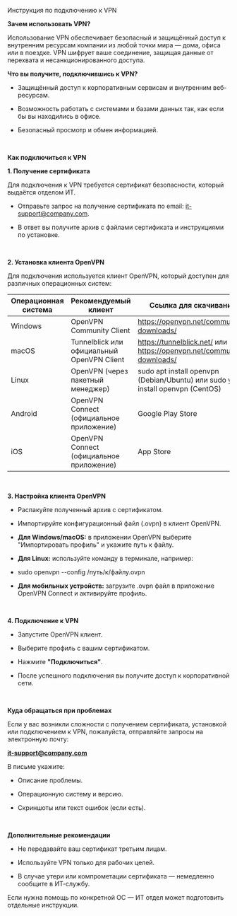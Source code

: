 Инструкция по подключению к VPN

**Зачем использовать VPN?**

Использование VPN обеспечивает безопасный и защищённый доступ к внутренним ресурсам компании из любой точки мира — дома, офиса или в поездке. VPN шифрует ваше соединение, защищая данные от перехвата и несанкционированного доступа.

**Что вы получите, подключившись к VPN?**

- Защищённый доступ к корпоративным сервисам и внутренним веб-ресурсам.

- Возможность работать с системами и базами данных так, как если бы вы находились в офисе.

- Безопасный просмотр и обмен информацией.

<br>

**Как подключиться к VPN**

**1\. Получение сертификата**

Для подключения к VPN требуется сертификат безопасности, который выдаётся отделом ИТ.

- Отправьте запрос на получение сертификата по email: <it-support@company.com>.

- В ответ вы получите архив с файлами сертификата и инструкциями по установке.

<br>

**2\. Установка клиента OpenVPN**

Для подключения используется клиент OpenVPN, который доступен для различных операционных систем:

| Операционная система | Рекомендуемый клиент | Ссылка для скачивания |
| --- | --- | --- |
| Windows | OpenVPN Community Client | <https://openvpn.net/community-downloads/> |
| macOS | Tunnelblick или официальный OpenVPN Client | <https://tunnelblick.net/> или <https://openvpn.net/community-downloads/> |
| Linux | OpenVPN (через пакетный менеджер) | sudo apt install openvpn (Debian/Ubuntu) или sudo yum install openvpn (CentOS) |
| Android | OpenVPN Connect (официальное приложение) | Google Play Store |
| iOS | OpenVPN Connect (официальное приложение) | App Store |

<br>

**3\. Настройка клиента OpenVPN**

- Распакуйте полученный архив с сертификатом.

- Импортируйте конфигурационный файл (.ovpn) в клиент OpenVPN.

- **Для Windows/macOS:** в приложении OpenVPN выберите "Импортировать профиль" и укажите путь к файлу.

- **Для Linux:** используйте команду в терминале, например:

- sudo openvpn --config /путь/к/файлу.ovpn

- **Для мобильных устройств:** загрузите .ovpn файл в приложение OpenVPN Connect и активируйте профиль.

<br>

**4\. Подключение к VPN**

- Запустите OpenVPN клиент.

- Выберите профиль с вашим сертификатом.

- Нажмите **"Подключиться"**.

- После успешного подключения вы получите доступ к корпоративной сети.

<br>

**Куда обращаться при проблемах**

Если у вас возникли сложности с получением сертификата, установкой или подключением к VPN, пожалуйста, отправляйте запросы на электронную почту:

**<it-support@company.com>**

В письме укажите:

- Описание проблемы.

- Операционную систему и версию.

- Скриншоты или текст ошибок (если есть).

<br>

**Дополнительные рекомендации**

- Не передавайте ваш сертификат третьим лицам.

- Используйте VPN только для рабочих целей.

- В случае утери или компрометации сертификата — немедленно сообщите в ИТ-службу.

Если нужна помощь по конкретной ОС — ИТ отдел может подготовить отдельные инструкции.

